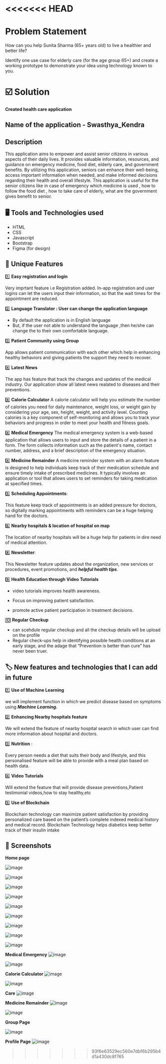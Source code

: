 <<<<<<< HEAD
=======
#  Problem Statement
 How can you help Sunita Sharma (65+ years
old) to live a healthier and better life?

 Identify one use case for elderly care (for the age group
65+) and create a working prototype to demonstrate
your idea using technology known to you.


# ☑️ Solution 

 **Created health care application** 
## Name of the application  -  **Swasthya_Kendra**

##  Description

This application aims to empower and assist senior citizens in various aspects of
their daily lives. It provides valuable information, resources, and guidance on emergency
medicine, food diet, elderly care, and government benefits. By utilizing this application,
seniors can enhance their well-being, access important information when needed, and make
informed decisions regarding their health and overall lifestyle.
This application is useful for the senior citizens like in case of emergency which medicine is used ,
how to follow the food diet , how to take care of elderly, what are the government gives benefit to senior.

## 🖥️ Tools and Technologies used 

- HTML 
- CSS
- Javascript 
- Bootstrap 
- Figma (for design)

## 🚀 Unique Features

 1️⃣ **Easy registration and login**

Very imprtant feature i.e Registration added.
In-app registration and user logins can let the users input their information, so that the wait times for the appointment are reduced.

2️⃣ **Language Translator : User can change the application language**

-  By default the application is in English language 
- But, if the user not able to understand the language ,then he/she can change the to their own comfortable language.

3️⃣ **Patient Community using Group** 

App allows patient communication with each other which help in enhancing healthy behaviors and giving patients the support they need to recover.


4️⃣ **Latest News**

The app has feature that track the changes and updates of the medical industry.
Our application show all latest news realated to diseases and their preventions.

4️⃣ **Calorie Calculator**
A calorie calculator will help you estimate the number of calories you need for daily maintenance, weight loss, or weight gain by considering your age, sex, height, weight, and activity level. Counting calories is a key component of self-monitoring and allows you to track your behaviors and progress in order to meet your health and fitness goals.

4️⃣ **Medical Emergency**
The medical emergency system is a web-based application that allows users to input and store the details of a patient in a form. The form collects information such as the patient's name, contact number, address, and a brief description of the emergency situation.

4️⃣ **Medicine Remainder**
A medicine reminder system with an alarm feature is designed to help individuals keep track of their medication schedule and ensure timely intake of prescribed medicines. It typically involves an application or tool that allows users to set reminders for taking medication at specified times.

5️⃣ **Scheduling Appointments**:

This feature keep track of appointments is an added pressure for doctors, so digitally marking appointments with reminders can be a huge helping hand for the doctors.

6️⃣ **Nearby hospitals & location of hospital on map**

The location of nearby hospitals will be a huge help for patients in dire need of medical attention.



8️⃣  **Newsletter**:

This Newsletter feature updates about the organization, new services or procedures, event promotions, and ***helpful health tips***.

9️⃣ **Health Education through Video Tutorials** 

 - video tutorials improves health awareness.
 - Focus on improving patient satisfaction. 

 - promote active patient participation in treatment decisions.

🔟 **Regular Checkup**

- can scehdule regular checkup and all the checkup details will be upload on the profile
- Regular check-ups help in identifying possible health conditions at an early stage, and the adage that “Prevention is better than cure” has never been truer.



## 🏷️ New features and technologies that I can add in future

1️⃣ **Use of Machine Learning**

   we will implement function in which we predict disease based on symptoms using ***Machine Learning.***

2️⃣ **Enhancing Nearby hospitals feature** 

We will extend the feature of nearby hospital search in which user can find more information about hospital and doctors.

3️⃣ **Nutrition** : 

Every person needs a diet that suits their body and lifestyle, and this personalised feature will be able to provide with a meal plan based on health data.

4️⃣ **Video Tutorials**

  Will extend the  feature that will provide disease preventions,Patient testimonial videos,how to stay healthy,etc

5️⃣ **Use of Blockchain**

 Blockchain technology can maximize patient satisfaction by providing personalized care based on the patient’s complete indexed medical history and medical record.
 Blockchain Technology helps diabetics keep better track of their insulin intake

## 📸 Screenshots
 **Home page**
 
![image](https://github.com/JaywantDode1004/Swasthya_kendra_application/assets/136264417/48a712f8-cd80-4efd-bdfa-b7b68cfc32dd)

![image](https://github.com/JaywantDode1004/Swasthya_kendra_application/assets/136264417/20206980-26dd-4420-b793-1ba8805a7fac)

![image](https://github.com/JaywantDode1004/Swasthya_kendra_application/assets/136264417/b47eed19-1d8d-4a27-96e1-51b8e64378c1)

![image](https://github.com/JaywantDode1004/Swasthya_kendra_application/assets/136264417/453e8568-a941-4350-949a-17e998d5cf99)

![image](https://github.com/JaywantDode1004/Swasthya_kendra_application/assets/136264417/247740f3-5cb7-4ea8-9a4b-1f88a5e46b54)

![image](https://github.com/JaywantDode1004/Swasthya_kendra_application/assets/136264417/7f02cd31-724c-4834-8d2c-39b0eaf45b96)

![image](https://github.com/JaywantDode1004/Swasthya_kendra_application/assets/136264417/5ce56957-10b5-4774-ace8-ed4b44a99cfe)

![image](https://github.com/JaywantDode1004/Swasthya_kendra_application/assets/136264417/81faa13d-da75-4d92-a74a-cf254dbec7c1)

![image](https://github.com/JaywantDode1004/Swasthya_kendra_application/assets/136264417/4c79fc29-56d7-47c3-bc5e-4f17b54d5dc5)


**Medical Emergency**
![image](https://github.com/JaywantDode1004/Swasthya_kendra_application/assets/136264417/055a5f1e-0bd2-4e41-aafd-0dfa91ef2834)

![image](https://github.com/JaywantDode1004/Swasthya_kendra_application/assets/136264417/105f9c9b-6b53-484c-9ab3-76700c222de5)


**Calorie Calculator**
![image](https://github.com/JaywantDode1004/Swasthya_kendra_application/assets/136264417/aa552846-1918-4cda-8386-cbe538f4e643)

![image](https://github.com/JaywantDode1004/Swasthya_kendra_application/assets/136264417/7c6815c6-445c-47f2-a100-7ee86a0f5bb6)

**Care**
![image](https://github.com/JaywantDode1004/Swasthya_kendra_application/assets/136264417/55059f99-31a2-4553-a0b4-eb099655a867)

**Medicine Remainder**
![image](https://github.com/JaywantDode1004/Swasthya_kendra_application/assets/136264417/63d19c36-6b6c-453b-9ca2-777e02525336)

![image](https://github.com/JaywantDode1004/Swasthya_kendra_application/assets/136264417/ef3ee3a1-52ed-4a45-ace3-fa235d6cee5c)


**Group Page**

![image](https://github.com/JaywantDode1004/Swasthya_kendra_application/assets/136264417/902e7951-cd6f-4e26-b01d-8ddec967939d)

**Profile Page**
![image](https://github.com/JaywantDode1004/Swasthya_kendra_application/assets/136264417/492dc67b-6f7f-425a-b569-7f681eeb2917)



>>>>>>> 93f6e63529ec560e7dbf6b295b4d1a430dc8f765
